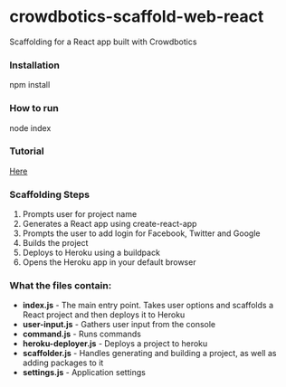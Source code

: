 # crowdbotics-scaffold-web-react
Scaffolding for a React app built with Crowdbotics

### Installation
npm install

### How to run
node index

### Tutorial ###
[Here](https://github.com/blubaugha/crowdbotics-scaffold-web-react/wiki/Tutorial "Here")

### Scaffolding Steps

1) Prompts user for project name
2) Generates a React app using create-react-app
3) Prompts the user to add login for Facebook, Twitter and Google
4) Builds the project
5) Deploys to Heroku using a buildpack
6) Opens the Heroku app in your default browser

### What the files contain:

- **index.js** - The main entry point. Takes user options and scaffolds a React project and then deploys it to Heroku
- **user-input.js** - Gathers user input from the console
- **command.js** - Runs commands
- **heroku-deployer.js** - Deploys a project to heroku
- **scaffolder.js** - Handles generating and building a project, as well as adding packages to it
- **settings.js** - Application settings
